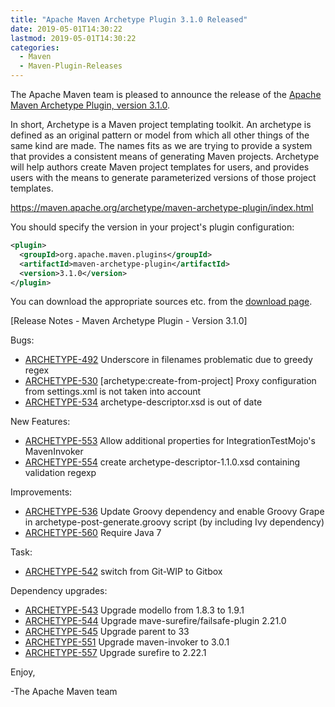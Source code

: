 ```yaml
---
title: "Apache Maven Archetype Plugin 3.1.0 Released"
date: 2019-05-01T14:30:22
lastmod: 2019-05-01T14:30:22
categories:
  - Maven
  - Maven-Plugin-Releases
---
```

The Apache Maven team is pleased to announce the release of the 
[Apache Maven Archetype Plugin, version 3.1.0](https://maven.apache.org/archetype/maven-archetype-plugin/).

In short, Archetype is a Maven project templating toolkit. An archetype is defined as an original pattern or model from which all other things of the same kind are made. The names fits as we are trying to provide a system that provides a consistent means of generating Maven projects. Archetype will help authors create Maven project templates for users, and provides users with the means to generate parameterized versions of those project templates.

https://maven.apache.org/archetype/maven-archetype-plugin/index.html

You should specify the version in your project's plugin configuration:

```xml
<plugin>
  <groupId>org.apache.maven.plugins</groupId>
  <artifactId>maven-archetype-plugin</artifactId>
  <version>3.1.0</version>
</plugin>
```

You can download the appropriate sources etc. from the [download page](https://maven.apache.org/plugins/maven-archetype-plugin/download.cgi).

<!-- more -->

[Release Notes - Maven Archetype Plugin - Version 3.1.0]

Bugs:

 * [ARCHETYPE-492](https://issues.apache.org/jira/browse/ARCHETYPE-492) Underscore in filenames problematic due to greedy regex
 * [ARCHETYPE-530](https://issues.apache.org/jira/browse/ARCHETYPE-530) [archetype:create-from-project] Proxy configuration from settings.xml is not taken into account
 * [ARCHETYPE-534](https://issues.apache.org/jira/browse/ARCHETYPE-534) archetype-descriptor.xsd is out of date

New Features:

 * [ARCHETYPE-553](https://issues.apache.org/jira/browse/ARCHETYPE-553) Allow additional properties for IntegrationTestMojo's MavenInvoker
 * [ARCHETYPE-554](https://issues.apache.org/jira/browse/ARCHETYPE-554) create archetype-descriptor-1.1.0.xsd containing validation regexp

Improvements:

 * [ARCHETYPE-536](https://issues.apache.org/jira/browse/ARCHETYPE-536) Update Groovy dependency and enable Groovy Grape in archetype-post-generate.groovy script (by including Ivy dependency)
 * [ARCHETYPE-560](https://issues.apache.org/jira/browse/ARCHETYPE-560) Require Java 7

Task:

 * [ARCHETYPE-542](https://issues.apache.org/jira/browse/ARCHETYPE-542) switch from Git-WIP to Gitbox

Dependency upgrades:

 * [ARCHETYPE-543](https://issues.apache.org/jira/browse/ARCHETYPE-543) Upgrade modello from 1.8.3 to 1.9.1
 * [ARCHETYPE-544](https://issues.apache.org/jira/browse/ARCHETYPE-544) Upgrade mave-surefire/failsafe-plugin 2.21.0
 * [ARCHETYPE-545](https://issues.apache.org/jira/browse/ARCHETYPE-545) Upgrade parent to 33
 * [ARCHETYPE-551](https://issues.apache.org/jira/browse/ARCHETYPE-551) Upgrade maven-invoker to 3.0.1
 * [ARCHETYPE-557](https://issues.apache.org/jira/browse/ARCHETYPE-557) Upgrade surefire to 2.22.1

Enjoy,

-The Apache Maven team
